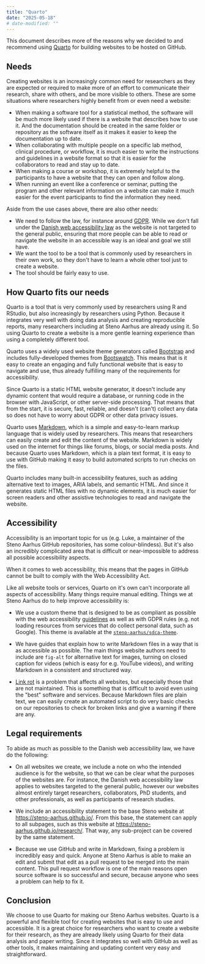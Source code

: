 ```yaml
---
title: "Quarto"
date: "2025-05-18"
# date-modified: ""
---
```


This document describes more of the reasons why we decided to and
recommend using [Quarto](https://quarto.org) for building websites to be
hosted on GitHub.

## Needs

Creating websites is an increasingly common need for researchers as they
are expected or required to make more of an effort to communicate their
research, share with others, and be more visible to others. These are
some situations where researchers highly benefit from or even need a website:

-   When making a software tool for a statistical method, the software
    will be much more likely used if there is a website that describes
    how to use it. And the documentation should be created in the same
    folder or repository as the software itself as it makes it easier to
    keep the documentation up to date.
-   When collaborating with multiple people on a specific lab method,
    clinical procedure, or workflow, it is much easier to write the
    instructions and guidelines in a website format so that it is easier
    for the collaborators to read and stay up to date.
-   When making a course or workshop, it is extremely helpful to the
    participants to have a website that they can open and follow along.
-   When running an event like a conference or seminar, putting the
    program and other relevant information on a website can make it much
    easier for the event participants to find the information they need.

Aside from the use cases above, there are also other needs:

-   We need to follow the law, for instance around
    [GDPR](https://gdpr-info.eu/). While we don't fall under the [Danish
    web accessibility
    law](https://www.retsinformation.dk/eli/lta/2018/692) as the website
    is not targeted to the general public, ensuring that more people can
    be able to read or navigate the website in an accessible way is an
    ideal and goal we still have.
-   We want the tool to be a tool that is commonly used by researchers
    in their own work, so they don't have to learn a whole other tool
    just to create a website.
-   The tool should be fairly easy to use.

## How Quarto fits our needs

Quarto is a tool that is very commonly used by researchers using R and
RStudio, but also increasingly by researchers using Python. Because it
integrates very well with doing data analysis and creating reproducible
reports, many researchers including at Steno Aarhus are already using
it. So using Quarto to create a website is a more gentle learning
experience than using a completely different tool.

Quarto uses a widely used website theme generators called
[Bootstrap](https://getbootstrap.com/) and includes fully-developed
themes from [Bootswatch](https://bootswatch.com/). This means that is it
easy to create an engaging and fully functional website that is easy to
navigate and use, thus already fulfilling many of the requirements for
accessibility.

Since Quarto is a static HTML website generator, it doesn't include any
dynamic content that would require a database, or running code in the
browser with JavaScript, or other server-side processing. That means
that from the start, it is secure, fast, reliable, and doesn't (can't)
collect any data so does not have to worry about GDPR or other data
privacy issues.

Quarto uses
[Markdown](https://quarto.org/docs/authoring/markdown-basics.html),
which is a simple and easy-to-learn markup language that is widely used
by researchers. This means that researchers can easily create and edit
the content of the website. Markdown is widely used on the internet for
things like forums, blogs, or social media posts. And because Quarto
uses Markdown, which is a plain text format, it is easy to use with
GitHub making it easy to build automated scripts to run checks on the
files.

Quarto includes many built-in accessibility features, such as adding
alternative text to images, ARIA labels, and semantic HTML. And since it
generates static HTML files with no dynamic elements, it is much easier
for screen readers and other assistive technologies to read and navigate
the website.

## Accessibility

Accessibility is an important topic for us (e.g. Luke, a maintainer of
the Steno Aarhus GitHub repositories, has some colour-blindess). But
it's also an incredibly complicated area that is difficult or
near-impossible to address all possible accessibility aspects.

When it comes to web accessibility, this means that the pages in GitHub
cannot be built to comply with the Web Accessibility Act.

Like all website tools or services, Quarto on it's own can't incorporate
all aspects of accessibility. Many things require manual editing.
Things we at Steno Aarhus do to help improve accessibility is:

-   We use a custom theme that is designed to be as compliant as
    possible with the web accessibility
    [guidelines](https://www.w3.org/TR/WCAG21/) as well as with GDPR
    rules (e.g. not loading resources from services that do collect
    personal data, such as Google). This theme is available at the
    [`steno-aarhus/sdca-theme`](https://github.com/steno-aarhus/sdca-theme).

-   We have guides that explain how to write Markdown files in a way
    that is as accessible as possible. The main things website authors
    need to include are `fig-alt` for alternative text for images,
    turning on closed caption for videos (which is easy for e.g. YouTube
    videos), and writing Markdown in a consistent and structured way.

-   [Link rot](https://en.wikipedia.org/wiki/Link_rot) is a problem that
    affects all websites, but especially those that are not maintained.
    This is something that is difficult to avoid even using the "best"
    software and services. Because Markdown files are plain text, we can
    easily create an automated script to do very basic checks on our
    repositories to check for broken links and give a warning if there
    are any.

## Legal requirements

To abide as much as possible to the Danish web accessibility law, we
have do the following:

-   On all websites we create, we include a note on who the intended
    audience is for the website, so that we can be clear what the
    purposes of the websites are. For instance, the Danish web
    accessibility law applies to websites targeted to the general
    public, however our websites almost entirely target researchers,
    collaborators, PhD students, and other professionals, as well as
    participants of research studies.

-   We include an accessibility statement to the base Steno website at
    <https://steno-aarhus.github.io/>. From this base, the statement can
    apply to all subpages, such as this website at
    <https://steno-aarhus.github.io/research/>. That way, any
    sub-project can be covered by the same statement.

-   Because we use GitHub and write in Markdown, fixing a problem is
    incredibly easy and quick. Anyone at Steno Aarhus is able to make an
    edit and submit that edit as a pull request to be merged into the
    main content. This pull request workflow is one of the main reasons
    open source software is so successful and secure, because anyone who
    sees a problem can help to fix it.

## Conclusion

We choose to use Quarto for making our Steno Aarhus websites. Quarto is
a powerful and flexible tool for creating websites that is easy to use
and accessible. It is a great choice for researchers who want to create
a website for their research, as they are already likely using Quarto
for their data analysis and paper writing. Since it integrates so well
with GitHub as well as other tools, it makes maintaining and updating
content very easy and straightforward.

